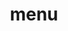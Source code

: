 ---
title: "menu"
layout: categories
permalink: /categories/
author_profile: true
sidebar_main: true
---